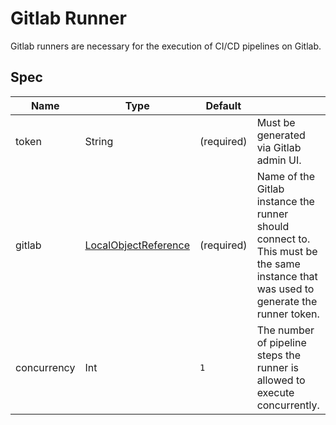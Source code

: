 # Gitlab Runner

Gitlab runners are necessary for the execution of CI/CD pipelines on Gitlab.

## Spec

| Name        | Type                                                                                                                   | Default    |                                                                                                                                      |
|-------------|------------------------------------------------------------------------------------------------------------------------|------------|--------------------------------------------------------------------------------------------------------------------------------------|
| token       | String                                                                                                                 | (required) | Must be generated via Gitlab admin UI.                                                                                               |
| gitlab      | [LocalObjectReference](https://kubernetes.io/docs/reference/kubernetes-api/common-definitions/local-object-reference/) | (required) | Name of the Gitlab instance the runner should connect to. This must be the same instance that was used to generate the runner token. | 
| concurrency | Int                                                                                                                    | `1`        | The number of pipeline steps the runner is allowed to execute concurrently.                                                          |
